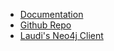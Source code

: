 - [Documentation](/)
- [Github Repo](https://github.com/Syndesi/neo4j-sync-bundle)
- [Laudi's Neo4j Client](https://github.com/neo4j-php/neo4j-php-client)
